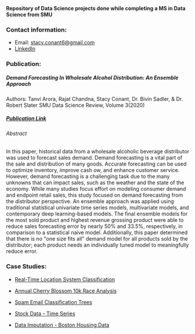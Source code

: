 #### Repository of Data Science projects done while completing a MS in Data Science from SMU
### Contact information:
- Email: stacy.conant6@gmail.com
- [LinkedIn](https://www.linkedin.com/in/stacy-hartgraves-conant/)


### Publication:
##### Demand Forecasting In Wholesale Alcohol Distribution: An Ensemble Approach
Authors: Tanvi Arora, Rajat Chandna, Stacy Conant, Dr. Bivin Sadler, & Dr. Robert Slater
SMU Data Science Review, Volume 3(2020)
##### [Publication Link](https://scholar.smu.edu/datasciencereview/vol3/iss1/7/)
###### Abstract
In this paper, historical data from a wholesale alcoholic beverage distributor was used to forecast sales demand. Demand forecasting is a vital part of the sale and distribution of many goods. Accurate forecasting can be used to optimize inventory, improve cash ow, and enhance customer service. However, demand forecasting is a challenging task due to the many unknowns that can impact sales, such as the weather and the state of the economy. While many studies focus effort on modeling consumer demand and endpoint retail sales, this study focused on demand forecasting from the distributor perspective. An ensemble approach was applied using traditional statistical univariate time series models, multivariate models, and contemporary deep learning-based models. The final ensemble models for the most sold product and highest revenue grossing product were able to reduce sales forecasting error by nearly 50% and 33.5%, respectively, in comparison to a statistical naive model. Additionally, this paper determined that there is no "one size fits all" demand model for all products sold by the distributor; each product needs an individually tuned model to meaningfully reduce error.

### Case Studies:
- [Real-Time Location System Classification](https://stacyhart99.github.io/Data-Science-Case-Studies/RLTS%20Analysis.html)

- [Annual Cherry Blossom 10k Race Analysis](https://stacyhart99.github.io/Data-Science-Case-Studies/Cherry%20Blossom%20Race%20Analysis.html)

- [Spam Email Classification Trees](https://stacyhart99.github.io/Data-Science-Case-Studies/Spam%20Email%20Classification.html)

- [Stock Data - Time Series](https://stacyhart99.github.io/Data-Science-Case-Studies/Time%20Series.html)

- [Data Imputation - Boston Housing Data](https://stacyhart99.github.io/Data-Science-Case-Studies/Boston%20Housing%20Data.html)
